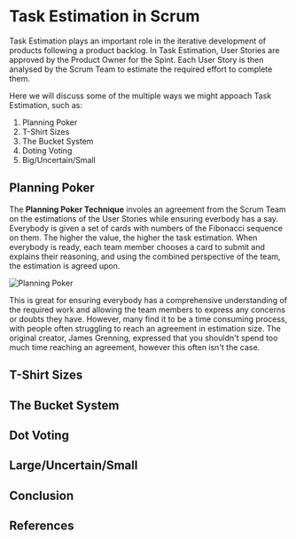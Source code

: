 # Task Estimation in Scrum
Task Estimation plays an important role in the iterative development of products following a product backlog. 
In Task Estimation, User Stories are approved by the Product Owner for the Spint. Each User Story is then analysed by the Scrum Team to estimate the required effort to complete them.

 Here we will discuss some of the multiple ways we might appoach Task Estimation, such as:
 1. Planning Poker
 2. T-Shirt Sizes
 3. The Bucket System
 4. Doting Voting
 5. Big/Uncertain/Small
 
## Planning Poker
The **Planning Poker Technique** involes an agreement from the Scrum Team on the estimations of the User Stories while ensuring everbody has a say. Everybody is given a set of cards with numbers of the Fibonacci sequence on them. The higher the value, the higher the task estimation. When everybody is ready, each team member chooses a card to submit and explains their reasoning, and using the combined perspective of the team, the estimation is agreed upon.

<img alt="Planning Poker" src="https://blog.boguszewski.net/wp-content/uploads/2017/03/xestymation.png.pagespeed.ic.kqSPl7RUlX.png"> </img>

This is great for ensuring everybody has a comprehensive understanding of the required work and allowing the team members to express any concerns or doubts they have. However, many find it to be a time consuming process, with people often struggling to reach an agreement in estimation size. The original creator, James Grenning, expressed that you shouldn't spend too much time reaching an agreement, however this often isn't the case.



## T-Shirt Sizes



## The Bucket System



## Dot Voting



## Large/Uncertain/Small



## Conclusion



## References
